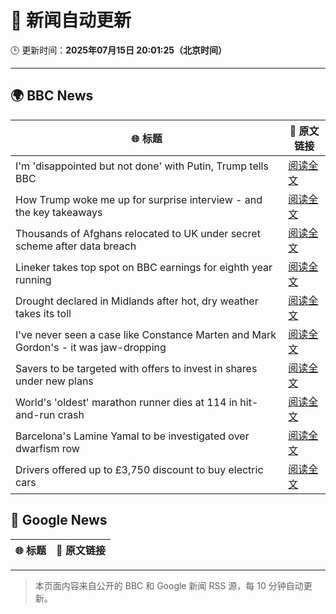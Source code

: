 # 🧠 新闻自动更新

🕒 更新时间：**2025年07月15日 20:01:25（北京时间）**

---

## 🌍 BBC News

| 🌐 标题 | 🔗 原文链接 |
|--------|-------------|
| I'm 'disappointed but not done' with Putin, Trump tells BBC | [阅读全文](https://www.bbc.com/news/articles/c1e02q12z32o) |
| How Trump woke me up for surprise interview  - and the key takeaways | [阅读全文](https://www.bbc.com/news/articles/c5yg7eg8w98o) |
| Thousands of Afghans relocated to UK under secret scheme after data breach | [阅读全文](https://www.bbc.com/news/articles/cvg8zy78787o) |
| Lineker takes top spot on BBC earnings for eighth year running | [阅读全文](https://www.bbc.com/news/articles/c07d082jpkko) |
| Drought declared in Midlands after hot, dry weather takes its toll | [阅读全文](https://www.bbc.com/news/articles/cx201001n79o) |
| I've never seen a case like Constance Marten and Mark Gordon's - it was jaw-dropping | [阅读全文](https://www.bbc.com/news/articles/cn0zkg4g4zyo) |
| Savers to be targeted with offers to invest in shares under new plans | [阅读全文](https://www.bbc.com/news/articles/cvgwz7vypllo) |
| World's 'oldest' marathon runner dies at 114 in hit-and-run crash | [阅读全文](https://www.bbc.com/news/articles/cpqnppnx0z1o) |
| Barcelona's Lamine Yamal to be investigated over dwarfism row | [阅读全文](https://www.bbc.com/sport/football/articles/cn5kpd4y2yvo) |
| Drivers offered up to £3,750 discount to buy electric cars | [阅读全文](https://www.bbc.com/news/articles/cn5kpkypxp6o) |

## 📰 Google News

| 🌐 标题 | 🔗 原文链接 |
|--------|-------------|

---
> 本页面内容来自公开的 BBC 和 Google 新闻 RSS 源，每 10 分钟自动更新。
